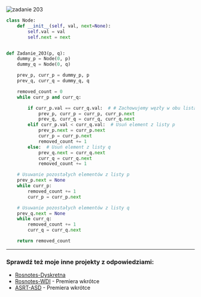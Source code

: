 <picture>
  <source srcset="../../srt/zbior_zadan/203.png" media="(prefers-color-scheme: light)">
  <source srcset="../../srt/zbior_zadan/black_203.png" media="(prefers-color-scheme: dark)">
  <img src="../../srt/zbior_zadan/black_203.png" alt="zadanie 203">
</picture>

```python
class Node:
    def __init__(self, val, next=None):
        self.val = val
        self.next = next


def Zadanie_203(p, q):
    dummy_p = Node(0, p)
    dummy_q = Node(0, q)

    prev_p, curr_p = dummy_p, p
    prev_q, curr_q = dummy_q, q

    removed_count = 0
    while curr_p and curr_q:

        if curr_p.val == curr_q.val:  # # Zachowujemy węzły w obu listach
            prev_p, curr_p = curr_p, curr_p.next
            prev_q, curr_q = curr_q, curr_q.next
        elif curr_p.val < curr_q.val:  # Usuń element z listy p
            prev_p.next = curr_p.next
            curr_p = curr_p.next
            removed_count += 1
        else:  # Usuń element z listy q
            prev_q.next = curr_q.next
            curr_q = curr_q.next
            removed_count += 1

    # Usuwanie pozostałych elementów z listy p
    prev_p.next = None
    while curr_p:
        removed_count += 1
        curr_p = curr_p.next

    # Usuwanie pozostałych elementów z listy q
    prev_q.next = None
    while curr_q:
        removed_count += 1
        curr_q = curr_q.next

    return removed_count
```

---
### Sprawdź też moje inne projekty z odpowiedziami:
- [Rosnotes-Dyskretna](https://github.com/kamilGie/Rosnotes-Dyskretna)
- [Rosnotes-WDI](https://github.com/kamilGie/Rosnotes-WDI) - Premiera wkrótce
- [ASRT-ASD](https://github.com/kamilGie/Rosnotes-Dyskretna) - Premiera wkrótce
